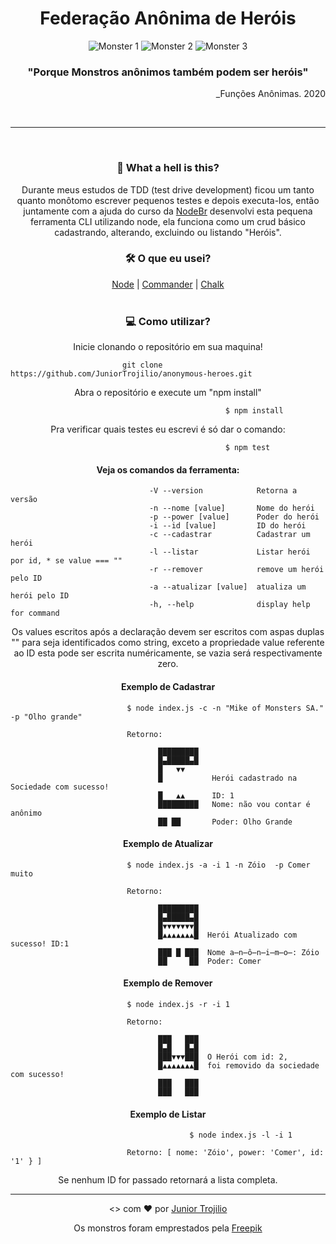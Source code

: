 <h1 align="center">Federação Anônima de Heróis</h1>
<div align="center">
  <img src="https://user-images.githubusercontent.com/39541807/78850427-90b1c180-79ed-11ea-802f-75d20977754e.png" alt="Monster 1">  
  <img src="https://user-images.githubusercontent.com/39541807/78850795-775d4500-79ee-11ea-9d6a-69afa0dd76d8.png" alt="Monster 2"> 
  <img src="https://user-images.githubusercontent.com/39541807/78851213-9e684680-79ef-11ea-807c-bc45329cf15c.png" alt="Monster 3" 200px>
</div>
<div>
<h3 align="center">"Porque Monstros anônimos também podem ser heróis"</h3>
<p align="right">_Funções Anônimas. 2020</p>
</div><br>
<hr>
<br>
<h3 align="center">🤔 What a hell is this?</h3>

<p align="center">
Durante meus estudos de TDD (test drive development) ficou um tanto quanto monôtomo escrever pequenos testes e depois executa-los, então juntamente com a ajuda do curso da <a href="https://treinamento.nodebr.org/">NodeBr</a> desenvolvi esta pequena ferramenta CLI utilizando node, ela funciona como um crud básico cadastrando, alterando, excluindo ou listando "Heróis".
</p>


<h3 align="center">🛠️ O que eu usei?</h3>

<p align="center"> 
  <a href="https://nodejs.org/pt-br/">Node</a> | 
  <a href="https://www.npmjs.com/package/commander">Commander</a> | 
  <a href="https://www.npmjs.com/package/chalk">Chalk</a> <br><br>
  
 <h3 align="center">💻 Como utilizar?</h3>
 
 <p align="center">Inicie clonando o repositório em sua maquina!</p>
 
 ```
                          git clone https://github.com/JuniorTrojilio/anonymous-heroes.git
 ```
  <p align="center">Abra o repositório e execute um "npm install"</p>
 
 ```
                                                 $ npm install
 ```
  <p align="center">Pra verificar quais testes eu escrevi é só dar o comando:</p>
 
 ```
                                                 $ npm test
 ```
  <h4 align="center">Veja os comandos da ferramenta: </h4>
 
 ```
                                -V --version            Retorna a versão
                                -n --nome [value]       Nome do herói
                                -p --power [value]      Poder do herói
                                -i --id [value]         ID do herói
                                -c --cadastrar          Cadastrar um herói
                                -l --listar             Listar herói por id, * se value === ""
                                -r --remover            remove um herói pelo ID
                                -a --atualizar [value]  atualiza um herói pelo ID
                                -h, --help              display help for command
 ```
<p align="center">Os values escritos após a declaração devem ser escritos com aspas duplas "" para seja identificados como string, exceto a propriedade value referente ao ID esta pode ser escrita numéricamente, se vazia será respectivamente zero.</p>

<h4 align="center">Exemplo de Cadastrar</h4>
 
 ```
                           $ node index.js -c -n "Mike of Monsters SA." -p "Olho grande"
                           
                           Retorno: 
                           
                                  █████████
                                  █▄█████▄█
                                  █   ▼▼
                                  █           Herói cadastrado na Sociedade com sucesso!
                                  █   ▲▲      ID: 1
                                  █████████   Nome: não vou contar é anônimo
                                  ██ ██       Poder: Olho Grande
 ```
 
 <h4 align="center">Exemplo de Atualizar</h4>
 
 ```
                           $ node index.js -a -i 1 -n Zóio  -p Comer muito
                           
                           Retorno: 
                           
                                  █████████
                                  █▄█████▄█
                                  █▼▼▼▼▼▼▼█
                                  █▲▲▲▲▲▲▲█  Herói Atualizado com sucesso! ID:1
                                  ███ █ ███  Nome a̶n̶ô̶n̶i̶m̶o̶: Zóio 
                                  ██     ██  Poder: Comer
 ```
 
  <h4 align="center">Exemplo de Remover</h4>
 
 ```
                           $ node index.js -r -i 1
                           
                           Retorno: 
                           
                                  ███   ███
                                  █▄█   █▄█
                                  ███▼▼▼███  O Herói com id: 2, 
                                  █▲▲▲▲▲▲▲█  foi removido da sociedade com sucesso!
                                  ███   ███  
                                  ███   ███
 ```
 
   <h4 align="center">Exemplo de Listar</h4>
 
 ```
                                         $ node index.js -l -i 1
                           
                           Retorno: [ nome: 'Zóio', power: 'Comer', id: '1' } ]
 ```
 <p align="center">Se nenhum ID for passado retornará a lista completa.</p>
 
 <hr>
 
<p align="center"> <> com ❤ por <a href="github.com/juniortrojilio">Junior Trojilio</a></p>
                                      



 <p align="center">Os monstros foram emprestados pela <a href="https://www.freepik.com/free-photos-vectors/character">Freepik</a></p>
                
                
                 
                 
                 
                
